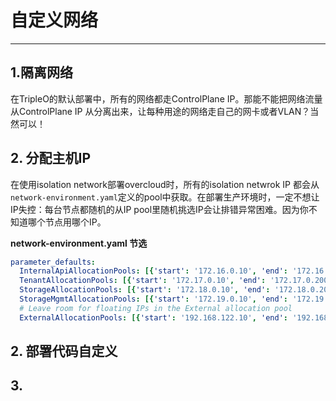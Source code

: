 # 自定义网络

---

## 1.隔离网络
在TripleO的默认部署中，所有的网络都走ControlPlane IP。那能不能把网络流量从ControlPlane IP 从分离出来，让每种用途的网络走自己的网卡或者VLAN？当然可以！


## 2. 分配主机IP
在使用isolation network部署overcloud时，所有的isolation netwrok IP 都会从`network-environment.yaml`定义的pool中获取。在部署生产环境时，一定不想让IP失控：每台节点都随机的从IP pool里随机挑选IP会让排错异常困难。因为你不知道哪个节点用哪个IP。

**network-environment.yaml 节选** 
```yaml
parameter_defaults:
  InternalApiAllocationPools: [{'start': '172.16.0.10', 'end': '172.16.0.200'}]
  TenantAllocationPools: [{'start': '172.17.0.10', 'end': '172.17.0.200'}]
  StorageAllocationPools: [{'start': '172.18.0.10', 'end': '172.18.0.200'}]
  StorageMgmtAllocationPools: [{'start': '172.19.0.10', 'end': '172.19.0.200'}]
  # Leave room for floating IPs in the External allocation pool
  ExternalAllocationPools: [{'start': '192.168.122.10', 'end': '192.168.122.200'}]

```






## 2. 部署代码自定义

## 3.